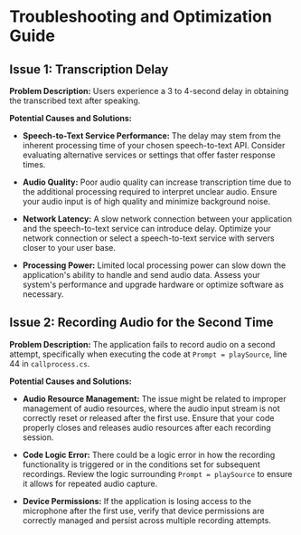 
# Troubleshooting and Optimization Guide

## Issue 1: Transcription Delay

**Problem Description:** Users experience a 3 to 4-second delay in obtaining the transcribed text after speaking.

**Potential Causes and Solutions:**

- **Speech-to-Text Service Performance:** The delay may stem from the inherent processing time of your chosen speech-to-text API. Consider evaluating alternative services or settings that offer faster response times.

- **Audio Quality:** Poor audio quality can increase transcription time due to the additional processing required to interpret unclear audio. Ensure your audio input is of high quality and minimize background noise.

- **Network Latency:** A slow network connection between your application and the speech-to-text service can introduce delay. Optimize your network connection or select a speech-to-text service with servers closer to your user base.

- **Processing Power:** Limited local processing power can slow down the application's ability to handle and send audio data. Assess your system's performance and upgrade hardware or optimize software as necessary.

## Issue 2: Recording Audio for the Second Time

**Problem Description:** The application fails to record audio on a second attempt, specifically when executing the code at `Prompt = playSource`, line 44 in `callprocess.cs`.

**Potential Causes and Solutions:**

- **Audio Resource Management:** The issue might be related to improper management of audio resources, where the audio input stream is not correctly reset or released after the first use. Ensure that your code properly closes and releases audio resources after each recording session.

- **Code Logic Error:** There could be a logic error in how the recording functionality is triggered or in the conditions set for subsequent recordings. Review the logic surrounding `Prompt = playSource` to ensure it allows for repeated audio capture.

- **Device Permissions:** If the application is losing access to the microphone after the first use, verify that device permissions are correctly managed and persist across multiple recording attempts.
